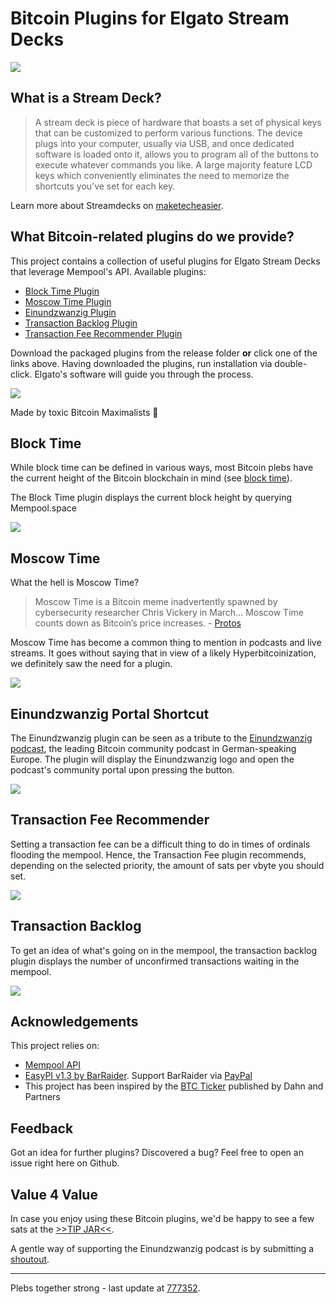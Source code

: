 # Bitcoin Plugins for Elgato Stream Decks

![](images/elgato.png)

## What is a Stream Deck?

> A stream deck is piece of hardware that boasts a set of physical keys that can be customized to perform various functions. The device plugs into your computer, usually via USB, and once dedicated software is loaded onto it, allows you to program all of the buttons to execute whatever commands you like. A large majority feature LCD keys which conveniently eliminates the need to memorize the shortcuts you’ve set for each key.

Learn more about Streamdecks on [maketecheasier](https://www.maketecheasier.com/what-is-stream-deck/).


## What Bitcoin-related plugins do we provide?

This project contains a collection of useful plugins for Elgato Stream Decks that leverage Mempool's API. Available plugins:

- [Block Time Plugin](https://github.com/quilloughbee/streamdeck-bitcoin-plugins/raw/main/release/com.quillie.blocktime.streamDeckPlugin) 
- [Moscow Time Plugin](https://github.com/quilloughbee/streamdeck-bitcoin-plugins/raw/main/release/com.quillie.moscowtime.streamDeckPlugin)
- [Einundzwanzig Plugin](https://github.com/quilloughbee/streamdeck-bitcoin-plugins/raw/main/release/com.quillie.einundzwanzig.streamDeckPlugin)
- [Transaction Backlog Plugin](https://github.com/quilloughbee/streamdeck-bitcoin-plugins/raw/main/release/com.quillie.backlog.streamDeckPlugin)
- [Transaction Fee Recommender Plugin](https://github.com/quilloughbee/streamdeck-bitcoin-plugins/raw/main/release/com.quillie.fees.streamDeckPlugin)

Download the packaged plugins from the release folder **or** click one of the links above. Having downloaded the plugins, run installation via double-click. Elgato's software will guide you through the process.

![](./images/screenshot.png)

Made by toxic Bitcoin Maximalists 🧡

## Block Time 

While block time can be defined in various ways, most Bitcoin plebs have the current height of the Bitcoin blockchain in mind (see [block time](https://www.blocktime.live/)). 

The Block Time plugin displays the current block height by querying Mempool.space

![](./images/blocktime.png)

## Moscow Time 

What the hell is Moscow Time?

> Moscow Time is a Bitcoin meme inadvertently spawned by cybersecurity researcher Chris Vickery in March...
Moscow Time counts down as Bitcoin’s price increases. - [Protos](https://protos.com/bitcoin-clock-moscow-time-jack-dorsey-blockclock-memes/)

Moscow Time has become a common thing to mention in podcasts and live streams. It goes without saying that in view of a likely Hyperbitcoinization, we definitely saw the need for a plugin.

![](./images/moscow.png)


## Einundzwanzig Portal Shortcut

The Einundzwanzig plugin can be seen as a tribute to the [Einundzwanzig podcast](https://einundzwanzig.space/), the leading Bitcoin community podcast in German-speaking Europe. The plugin will display the Einundzwanzig logo and open the podcast's community portal upon pressing the button.

![](./images/portal.png)


## Transaction Fee Recommender

Setting a transaction fee can be a difficult thing to do in times of ordinals flooding the mempool. Hence, the Transaction Fee plugin recommends, depending on the selected priority, the amount of sats per vbyte you should set.

![](./images/fees.png)


## Transaction Backlog

To get an idea of what's going on in the mempool, the transaction backlog plugin displays the number of unconfirmed transactions waiting in the mempool.

![](./images/backlog.png)


## Acknowledgements

This project relies on:

- [Mempool API](https://mempool.space/docs/faq#what-is-a-mempool)
- [EasyPI v1.3 by BarRaider](https://github.com/BarRaider/streamdeck-easypi). Support BarRaider via [PayPal](https://www.paypal.com/paypalme/BarRaider)
- This project has been inspired by the [BTC Ticker](https://apps.elgato.com/plugins/com.dahnandpartners.btcticker) published by Dahn and Partners


## Feedback

Got an idea for further plugins? Discovered a bug? Feel free to open an issue right here on Github.

## Value 4 Value

In case you enjoy using these Bitcoin plugins, we'd be happy to see a few sats at the [>>TIP JAR<<](https://legend.lnbits.com/tipjar/736).

A gentle way of supporting the Einundzwanzig podcast is by submitting a [shoutout](https://tallycoin.app/@_einundzwanzig_/einundzwanzig-shoutout-zfxqtu/).

<hr>

Plebs together strong   -   last update at [777352](https://mempool.space/block/0000000000000000000675e48e157d0bb6b2d78017fc03434bdc46e7f2f48963).

